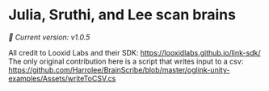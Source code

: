 # Julia, Sruthi, and Lee scan brains

*:rocket: Current version: v1.0.5*

All credit to Looxid Labs and their SDK: https://looxidlabs.github.io/link-sdk/
The only original contribution here is a script that writes input to a csv: https://github.com/Harrolee/BrainScribe/blob/master/oglink-unity-examples/Assets/writeToCSV.cs
